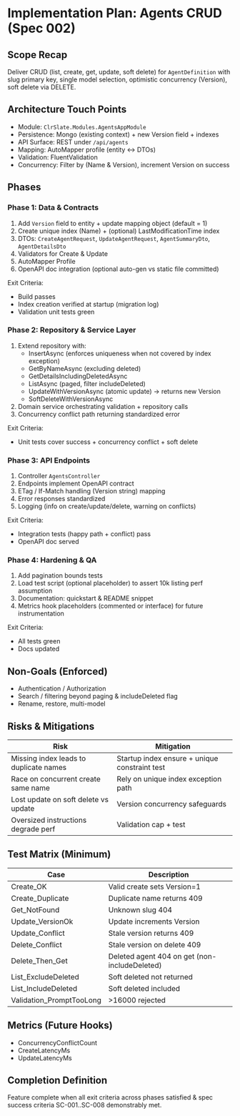 # Implementation Plan: Agents CRUD (Spec 002)

## Scope Recap
Deliver CRUD (list, create, get, update, soft delete) for `AgentDefinition` with slug primary key, single model selection, optimistic concurrency (Version), soft delete via DELETE.

## Architecture Touch Points
- Module: `ClrSlate.Modules.AgentsAppModule`
- Persistence: Mongo (existing context) + new Version field + indexes
- API Surface: REST under `/api/agents`
- Mapping: AutoMapper profile (entity ↔ DTOs)
- Validation: FluentValidation
- Concurrency: Filter by (Name & Version), increment Version on success

## Phases
### Phase 1: Data & Contracts
1. Add `Version` field to entity + update mapping object (default = 1)
2. Create unique index (Name) + (optional) LastModificationTime index
3. DTOs: `CreateAgentRequest`, `UpdateAgentRequest`, `AgentSummaryDto`, `AgentDetailsDto`
4. Validators for Create & Update
5. AutoMapper Profile
6. OpenAPI doc integration (optional auto-gen vs static file committed)

Exit Criteria:
- Build passes
- Index creation verified at startup (migration log)
- Validation unit tests green

### Phase 2: Repository & Service Layer
1. Extend repository with:
   - InsertAsync (enforces uniqueness when not covered by index exception)
   - GetByNameAsync (excluding deleted)
   - GetDetailsIncludingDeletedAsync
   - ListAsync (paged, filter includeDeleted)
   - UpdateWithVersionAsync (atomic update) -> returns new Version
   - SoftDeleteWithVersionAsync
2. Domain service orchestrating validation + repository calls
3. Concurrency conflict path returning standardized error

Exit Criteria:
- Unit tests cover success + concurrency conflict + soft delete

### Phase 3: API Endpoints
1. Controller `AgentsController`
2. Endpoints implement OpenAPI contract
3. ETag / If-Match handling (Version string) mapping
4. Error responses standardized
5. Logging (info on create/update/delete, warning on conflicts)

Exit Criteria:
- Integration tests (happy path + conflict) pass
- OpenAPI doc served

### Phase 4: Hardening & QA
1. Add pagination bounds tests
2. Load test script (optional placeholder) to assert 10k listing perf assumption
3. Documentation: quickstart & README snippet
4. Metrics hook placeholders (commented or interface) for future instrumentation

Exit Criteria:
- All tests green
- Docs updated

## Non-Goals (Enforced)
- Authentication / Authorization
- Search / filtering beyond paging & includeDeleted flag
- Rename, restore, multi-model

## Risks & Mitigations
| Risk | Mitigation |
|------|------------|
| Missing index leads to duplicate names | Startup index ensure + unique constraint test |
| Race on concurrent create same name | Rely on unique index exception path |
| Lost update on soft delete vs update | Version concurrency safeguards |
| Oversized instructions degrade perf | Validation cap + test |

## Test Matrix (Minimum)
| Case | Description |
|------|-------------|
| Create_OK | Valid create sets Version=1 |
| Create_Duplicate | Duplicate name returns 409 |
| Get_NotFound | Unknown slug 404 |
| Update_VersionOk | Update increments Version |
| Update_Conflict | Stale version returns 409 |
| Delete_Conflict | Stale version on delete 409 |
| Delete_Then_Get | Deleted agent 404 on get (non-includeDeleted) |
| List_ExcludeDeleted | Soft deleted not returned |
| List_IncludeDeleted | Soft deleted included |
| Validation_PromptTooLong | >16000 rejected |

## Metrics (Future Hooks)
- ConcurrencyConflictCount
- CreateLatencyMs
- UpdateLatencyMs

## Completion Definition
Feature complete when all exit criteria across phases satisfied & spec success criteria SC-001..SC-008 demonstrably met.

